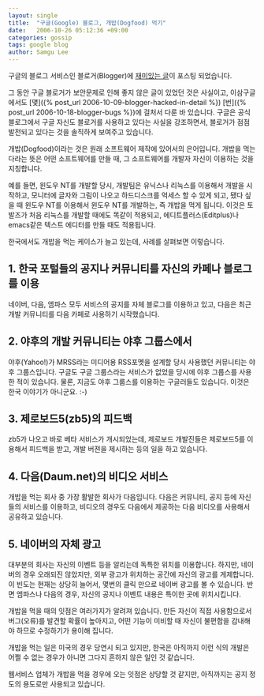 ```yaml
---
layout: single
title:  "구글(Google) 블로그, 개밥(Dogfood) 먹기"
date:   2006-10-26 05:12:36 +09:00
categories: gossip
tags: google blog
author: Samgu Lee
---
```

구글의 블로그 서비스인 블로거(Blogger)에 [재미있는 글](http://buzz.blogger.com/2006/10/chowing-down-on-dogfood.html)이 포스팅 되었습니다.

그 동안 구글 블로거가 보안문제로 인해 좋지 않은 글이 있었던 것은 사실이고, 이삼구글에서도 [몇]({% post_url 2006-10-09-blogger-hacked-in-detail %}) [번]({% post_url 2006-10-18-blogger-bugs %})에 걸처서 다룬 바 있습니다. 구글은 공식 블로그에서 구글 자신도 블로거를 사용하고 있다는 사실을 강조하면서, 블로거가 점점 발전되고 있다는 것을 솔직하게 보여주고 있습니다.

개밥(Dogfood)이라는 것은 원래 소프트웨어 제작에 있어서의 은어입니다. 개밥을 먹는다라는 뜻은 어떤 소프트웨어를 만들 때, 그 소프트웨어를 개발자 자신이 이용하는 것을 지칭합니다.

예를 들면, 윈도우 NT를 개발할 당시, 개발팀은 유닉스나 리눅스를 이용해서 개발을 시작하고, 모니터에 글자와 그림이 나오고 하드디스크를 억세스 할 수 있게 되고, 됐다 싶을 때 윈도우 NT를 이용해서 윈도우 NT를 개발하는, 즉 개밥을 먹게 됩니다. 이것은 토발즈가 처음 리눅스를 개발할 때에도 똑같이 적용되고, 에디트플러스(Editplus)나 emacs같은 텍스트 에디터를 만들 때도 적용됩니다.

한국에서도 개밥을 먹는 케이스가 늘고 있는데, 사례를 살펴보면 이렇습니다.

## 1. 한국 포털들의 공지나 커뮤니티를 자신의 카페나 블로그를 이용

네이버, 다음, 엠파스 모두 서비스의 공지를 자체 블로그를 이용하고 있고, 다음은 최근 개발 커뮤니티를 다음 카페로 사용하기 시작했습니다.

## 2. 야후의 개발 커뮤니티는 야후 그룹스에서

야후(Yahoo!)가 MRSS라는 미디어용 RSS포멧을 설계할 당시 사용했던 커뮤니티는 야후 그룹스입니다. 구글도 구글 그룹스라는 서비스가 없었을 당시에 야후 그룹스를 사용한 적이 있습니다. 물론, 지금도 야후 그룹스를 이용하는 구글러들도 있습니다. 이것은 한국 이야기가 아니군요. :-)

## 3. 제로보드5(zb5)의 피드백

zb5가 나오고 바로 베타 서비스가 개시되었는데, 제로보드 개발진들은 제로보드5를 이용해서 피드백을 받고, 개발 버젼을 제시하는 등의 일을 하고 있습니다.

## 4. 다음(Daum.net)의 비디오 서비스

개밥을 먹는 회사 중 가장 활발한 회사가 다음입니다. 다음은 커뮤니티, 공지 등에 자신들의 서비스를 이용하고, 비디오의 경우도 다음에서 제공하는 다음 비디오를 사용해서 공유하고 있습니다.

## 5. 네이버의 자체 광고

대부분의 회사는 자신의 이벤트 등을 알리는데 독특한 위치를 이용합니다. 하지만, 네이버의 경우 오래되진 않았지만, 외부 광고가 위치하는 공간에 자신의 광고를 게제합니다. 이 빈도는 현재는 상당히 늘어서, 몇번의 클릭 만으로 네이버 광고를 볼 수 있습니다. 반면 엠파스나 다음의 경우, 자신의 공지나 이벤트 내용은 특이한 곳에 위치시킵니다.

개밥을 먹을 때의 잇점은 여러가지가 알려져 있습니다. 만든 자신이 직접 사용함으로서 버그(오류)를 발견할 확률이 높아지고, 어떤 기능이 미비할 때 자신이 불편함을 감내해야 하므로 수정하기가 용이해 집니다.

개밥을 먹는 일은 미국의 경우 당연시 되고 있지만, 한국은 아직까지 이런 식의 개발은 어쩔 수 없는 경우가 아니면 그다지 흔하지 않은 일인 것 같습니다.

웹서비스 업체가 개밥을 먹을 경우에 오는 잇점은 상당할 것 같지만, 아직까지는 공지 정도의 용도로만 사용되고 있습니다.
